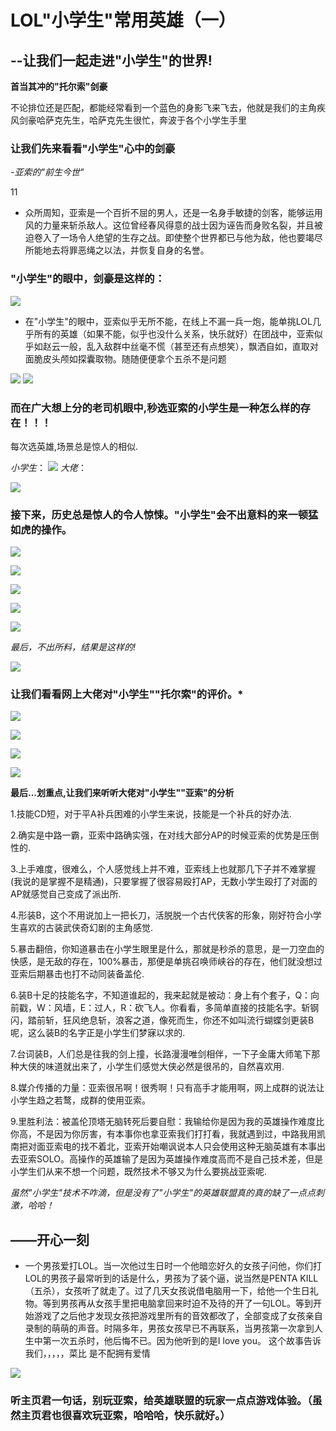 LOL"小学生"常用英雄（一）
================
--让我们一起走进"小学生"的世界!
--------

**首当其冲的"托尔索"剑豪**

不论排位还是匹配，都能经常看到一个蓝色的身影飞来飞去，他就是我们的主角疾风剑豪哈萨克先生，哈萨克先生很忙，奔波于各个小学生手里

### 让我们先来看看"小学生"心中的剑豪

*-亚索的"前生今世"*

11

*  众所周知，亚索是一个百折不屈的男人，还是一名身手敏捷的剑客，能够运用风的力量来斩杀敌人。这位曾经春风得意的战士因为诬告而身败名裂，并且被迫卷入了一场令人绝望的生存之战。即使整个世界都已与他为敌，他也要竭尽所能地去将罪恶绳之以法，并恢复自身的名誉。 

###  "小学生"的眼中，剑豪是这样的：

![](images/4.jpg)

   *  在"小学生"的眼中，亚索似乎无所不能，在线上不漏一兵一炮，能单挑LOL几乎所有的英雄（如果不能，似乎也没什么关系，快乐就好）在团战中，亚索似乎如赵云一般，乱入敌群中丝毫不慌（甚至还有点想笑），飘洒自如，直取对面脆皮头颅如探囊取物。随随便便拿个五杀不是问题

   ![](images/5.jpg)
   ![](images/9.jpg)



###  而在广大想上分的老司机眼中,秒选亚索的小学生是一种怎么样的存在！！！

每次选英雄,场景总是惊人的相似.

*小学生*：
![](images/666.jpg)
*大佬*：

![](images/777.jpg)

###  接下来，历史总是惊人的令人惊悚。"小学生"会不出意料的来一顿猛如虎的操作。

![](images/111.jpg)

![](images/444.jpg)

![](images/333.jpg)

![](images/222.jpg)

![](images/555.jpg)

*最后，不出所料，结果是这样的!*

![](images/888.png)

###  让我们看看网上大佬对"小学生""托尔索"的评价。*

![](images/s.png)

![](images/a.png)

![](images/w.png)

![](images/q.png)

**最后...划重点,让我们来听听大佬对"小学生""亚索"的分析**

1.技能CD短，对于平A补兵困难的小学生来说，技能是一个补兵的好办法.

2.确实是中路一霸，亚索中路确实强，在对线大部分AP的时候亚索的优势是压倒性的.

3.上手难度，很难么，个人感觉线上并不难，亚索线上也就那几下子并不难掌握(我说的是掌握不是精通)，只要掌握了很容易殴打AP，无数小学生殴打了对面的AP就感觉自己变成了派出所.

4.形装B，这个不用说加上一把长刀，活脱脱一个古代侠客的形象，刚好符合小学生喜欢的古装武侠奇幻剧的主角感觉.

5.暴击翻倍，你知道暴击在小学生眼里是什么，那就是秒杀的意思，是一刀空血的快感，是无敌的存在，100%暴击，那便是单挑召唤师峡谷的存在，他们就没想过亚索后期暴击也打不动同装备盖伦.

6.装B十足的技能名字，不知道谁起的，我来起就是被动：身上有个套子，Q：向前戳，W：风墙，E：过人，R：砍飞人。你看看，多简单直接的技能名字。斩钢闪，踏前斩，狂风绝息斩，浪客之道，像死而生，你还不如叫流行蝴蝶剑更装B呢，这么装B的名字正是小学生们梦寐以求的.

7.台词装B，人们总是往我的剑上撞，长路漫漫唯剑相伴，一下子金庸大师笔下那种大侠的味道就出来了，小学生们感觉大侠必然是很吊的，自然喜欢用.

8.媒介传播的力量：亚索很吊啊！很秀啊！只有高手才能用啊，网上成群的说法让小学生趋之若鹜，成群的使用亚索。

9.里胜利法：被盖伦顶塔无脑转死后要自慰：我输给你是因为我的英雄操作难度比你高，不是因为你厉害，有本事你也拿亚索我们打打看，我就遇到过，中路我用凯南把对面亚索电的找不着北，亚索开始嘲讽说本人只会使用这种无脑英雄有本事出去亚索SOLO。高操作的英雄输了是因为英雄操作难度高而不是自己技术差，但是小学生们从来不想一个问题，既然技术不够又为什么要挑战亚索呢.

*虽然"小学生"技术不咋滴，但是没有了"小学生"的英雄联盟真的真的缺了一点点刺激，哈哈！*



##  ——开心一刻


*   一个男孩爱打LOL。当一次他过生日时一个他暗恋好久的女孩子问他，你们打LOL的男孩子最常听到的话是什么，男孩为了装个逼，说当然是PENTA KILL（五杀），女孩听了就走了。过了几天女孩说借电脑用一下，给他一个生日礼物。等到男孩再从女孩手里把电脑拿回来时迫不及待的开了一句LOL。等到开始游戏了之后他才发现女孩把游戏里所有的音效都改了，全部变成了女孩亲自录制的萌萌的声音。时隔多年，男孩女孩早已不再联系，当男孩第一次拿到人生中第一次五杀时，他后悔不已。因为他听到的是I love you。 这个故事告诉我们，，，，，菜比 是不配拥有爱情



![](images/hhhh.jpg)

###   听主页君一句话，别玩亚索，给英雄联盟的玩家一点点游戏体验。（虽然主页君也很喜欢玩亚索，哈哈哈，快乐就好。）

